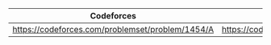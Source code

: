 |Codeforces   |Codeforces        |        
|-----------|--------|
| https://codeforces.com/problemset/problem/1454/A  | https://codeforces.com/problemset/problem/1467/A |
